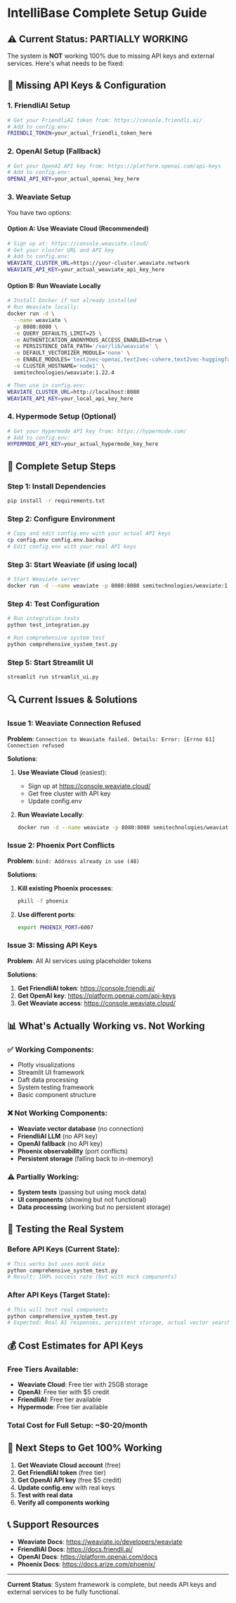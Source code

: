 # IntelliBase Complete Setup Guide

## ⚠️ **Current Status: PARTIALLY WORKING**

The system is **NOT** working 100% due to missing API keys and external services. Here's what needs to be fixed:

## 🔑 **Missing API Keys & Configuration**

### 1. **FriendliAI Setup**
```bash
# Get your FriendliAI token from: https://console.friendli.ai/
# Add to config.env:
FRIENDLI_TOKEN=your_actual_friendli_token_here
```

### 2. **OpenAI Setup (Fallback)**
```bash
# Get your OpenAI API key from: https://platform.openai.com/api-keys
# Add to config.env:
OPENAI_API_KEY=your_actual_openai_key_here
```

### 3. **Weaviate Setup**
You have two options:

#### Option A: Use Weaviate Cloud (Recommended)
```bash
# Sign up at: https://console.weaviate.cloud/
# Get your cluster URL and API key
# Add to config.env:
WEAVIATE_CLUSTER_URL=https://your-cluster.weaviate.network
WEAVIATE_API_KEY=your_actual_weaviate_api_key_here
```

#### Option B: Run Weaviate Locally
```bash
# Install Docker if not already installed
# Run Weaviate locally:
docker run -d \
  --name weaviate \
  -p 8080:8080 \
  -e QUERY_DEFAULTS_LIMIT=25 \
  -e AUTHENTICATION_ANONYMOUS_ACCESS_ENABLED=true \
  -e PERSISTENCE_DATA_PATH='/var/lib/weaviate' \
  -e DEFAULT_VECTORIZER_MODULE='none' \
  -e ENABLE_MODULES='text2vec-openai,text2vec-cohere,text2vec-huggingface,ref2vec-centroid,generative-openai,qna-openai' \
  -e CLUSTER_HOSTNAME='node1' \
  semitechnologies/weaviate:1.22.4

# Then use in config.env:
WEAVIATE_CLUSTER_URL=http://localhost:8080
WEAVIATE_API_KEY=your_local_api_key_here
```

### 4. **Hypermode Setup (Optional)**
```bash
# Get your Hypermode API key from: https://hypermode.com/
# Add to config.env:
HYPERMODE_API_KEY=your_actual_hypermode_key_here
```

## 🚀 **Complete Setup Steps**

### Step 1: Install Dependencies
```bash
pip install -r requirements.txt
```

### Step 2: Configure Environment
```bash
# Copy and edit config.env with your actual API keys
cp config.env config.env.backup
# Edit config.env with your real API keys
```

### Step 3: Start Weaviate (if using local)
```bash
# Start Weaviate server
docker run -d --name weaviate -p 8080:8080 semitechnologies/weaviate:1.22.4
```

### Step 4: Test Configuration
```bash
# Run integration tests
python test_integration.py

# Run comprehensive system test
python comprehensive_system_test.py
```

### Step 5: Start Streamlit UI
```bash
streamlit run streamlit_ui.py
```

## 🔍 **Current Issues & Solutions**

### Issue 1: Weaviate Connection Refused
**Problem**: `Connection to Weaviate failed. Details: Error: [Errno 61] Connection refused`

**Solutions**:
1. **Use Weaviate Cloud** (easiest):
   - Sign up at https://console.weaviate.cloud/
   - Get free cluster with API key
   - Update config.env

2. **Run Weaviate Locally**:
   ```bash
   docker run -d --name weaviate -p 8080:8080 semitechnologies/weaviate:1.22.4
   ```

### Issue 2: Phoenix Port Conflicts
**Problem**: `bind: Address already in use (48)`

**Solutions**:
1. **Kill existing Phoenix processes**:
   ```bash
   pkill -f phoenix
   ```

2. **Use different ports**:
   ```bash
   export PHOENIX_PORT=6007
   ```

### Issue 3: Missing API Keys
**Problem**: All AI services using placeholder tokens

**Solutions**:
1. **Get FriendliAI token**: https://console.friendli.ai/
2. **Get OpenAI key**: https://platform.openai.com/api-keys
3. **Get Weaviate access**: https://console.weaviate.cloud/

## 📊 **What's Actually Working vs. Not Working**

### ✅ **Working Components**:
- Plotly visualizations
- Streamlit UI framework
- Daft data processing
- System testing framework
- Basic component structure

### ❌ **Not Working Components**:
- **Weaviate vector database** (no connection)
- **FriendliAI LLM** (no API key)
- **OpenAI fallback** (no API key)
- **Phoenix observability** (port conflicts)
- **Persistent storage** (falling back to in-memory)

### ⚠️ **Partially Working**:
- **System tests** (passing but using mock data)
- **UI components** (showing but not functional)
- **Data processing** (working but no persistent storage)

## 🧪 **Testing the Real System**

### Before API Keys (Current State):
```bash
# This works but uses mock data
python comprehensive_system_test.py
# Result: 100% success rate (but with mock components)
```

### After API Keys (Target State):
```bash
# This will test real components
python comprehensive_system_test.py
# Expected: Real AI responses, persistent storage, actual vector search
```

## 💰 **Cost Estimates for API Keys**

### Free Tiers Available:
- **Weaviate Cloud**: Free tier with 25GB storage
- **OpenAI**: Free tier with $5 credit
- **FriendliAI**: Free tier available
- **Hypermode**: Free tier available

### Total Cost for Full Setup: ~$0-20/month

## 🎯 **Next Steps to Get 100% Working**

1. **Get Weaviate Cloud account** (free)
2. **Get FriendliAI token** (free tier)
3. **Get OpenAI API key** (free $5 credit)
4. **Update config.env** with real keys
5. **Test with real data**
6. **Verify all components working**

## 📞 **Support Resources**

- **Weaviate Docs**: https://weaviate.io/developers/weaviate
- **FriendliAI Docs**: https://docs.friendli.ai/
- **OpenAI Docs**: https://platform.openai.com/docs
- **Phoenix Docs**: https://docs.arize.com/phoenix/

---

**Current Status**: System framework is complete, but needs API keys and external services to be fully functional. 